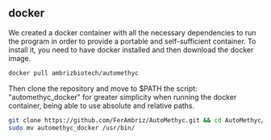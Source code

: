 ## docker
We created a docker container with all the necessary dependencies to run
the program in order to provide a portable and self-sufficient
container. To install it, you need to have docker installed and then
download the docker image.

``` {.bash language="bash" caption="Download docker container"}
docker pull ambrizbiotech/automethyc
```

Then clone the repository and move to \$PATH the script:
\"automethyc_docker\" for greater simplicity when running the docker
container, being able to use absolute and relative paths.

``` {.bash language="bash" caption="Moving docker container automount script AutoMethyc"}
git clone https://github.com/FerAmbriz/AutoMethyc.git && cd AutoMethyc/scr
sudo mv automethyc_docker /usr/bin/
```
